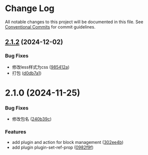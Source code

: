 # Change Log

All notable changes to this project will be documented in this file.
See [Conventional Commits](https://conventionalcommits.org) for commit guidelines.

## [2.1.2](https://github.com/alibaba/lowcode-plugins/compare/v2.1.1...v2.1.2) (2024-12-02)


### Bug Fixes

* 修改less样式为css ([985412a](https://github.com/alibaba/lowcode-plugins/commit/985412aa861e13a5323de143d2965813e64835cb))
* 打包 ([d0db7a1](https://github.com/alibaba/lowcode-plugins/commit/d0db7a19d9fe9e963e39ee7b4fc9d5a079e80f54))





# 2.1.0 (2024-11-25)


### Bug Fixes

* 修改包名 ([240b39c](https://github.com/alibaba/lowcode-plugins/commit/240b39ccf025ad26d79591764b2eaf772c0d9960))


### Features

* add plugin and action for block management ([302ee4b](https://github.com/alibaba/lowcode-plugins/commit/302ee4be1aa3ee3d8aed382abf724e02b8972c60))
* add plugin plugin-set-ref-prop ([0982f9f](https://github.com/alibaba/lowcode-plugins/commit/0982f9f9183d7f3f55a8f15d43cf4fba12b36104))
